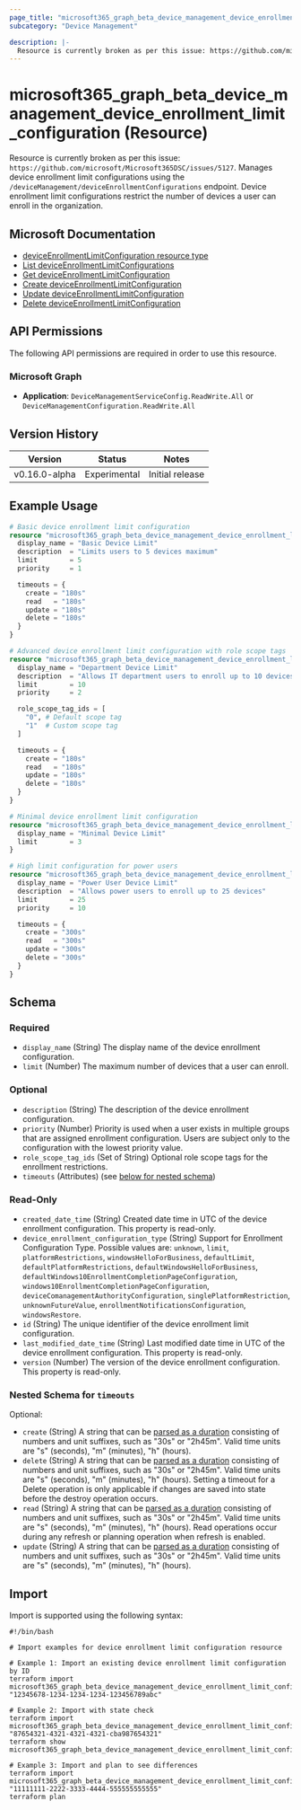 ```yaml
---
page_title: "microsoft365_graph_beta_device_management_device_enrollment_limit_configuration Resource - terraform-provider-microsoft365"
subcategory: "Device Management"

description: |-
  Resource is currently broken as per this issue: https://github.com/microsoft/Microsoft365DSC/issues/5127. Manages device enrollment limit configurations using the /deviceManagement/deviceEnrollmentConfigurations endpoint. Device enrollment limit configurations restrict the number of devices a user can enroll in the organization.
---
```


# microsoft365_graph_beta_device_management_device_enrollment_limit_configuration (Resource)

Resource is currently broken as per this issue: `https://github.com/microsoft/Microsoft365DSC/issues/5127`. Manages device enrollment limit configurations using the `/deviceManagement/deviceEnrollmentConfigurations` endpoint. Device enrollment limit configurations restrict the number of devices a user can enroll in the organization.

## Microsoft Documentation

- [deviceEnrollmentLimitConfiguration resource type](https://learn.microsoft.com/en-us/graph/api/resources/intune-onboarding-deviceenrollmentlimitconfiguration?view=graph-rest-beta)
- [List deviceEnrollmentLimitConfigurations](https://learn.microsoft.com/en-us/graph/api/intune-onboarding-deviceenrollmentlimitconfiguration-list?view=graph-rest-beta)
- [Get deviceEnrollmentLimitConfiguration](https://learn.microsoft.com/en-us/graph/api/intune-onboarding-deviceenrollmentlimitconfiguration-get?view=graph-rest-beta)
- [Create deviceEnrollmentLimitConfiguration](https://learn.microsoft.com/en-us/graph/api/intune-onboarding-deviceenrollmentlimitconfiguration-create?view=graph-rest-beta)
- [Update deviceEnrollmentLimitConfiguration](https://learn.microsoft.com/en-us/graph/api/intune-onboarding-deviceenrollmentlimitconfiguration-update?view=graph-rest-beta)
- [Delete deviceEnrollmentLimitConfiguration](https://learn.microsoft.com/en-us/graph/api/intune-onboarding-deviceenrollmentlimitconfiguration-delete?view=graph-rest-beta)

## API Permissions

The following API permissions are required in order to use this resource.

### Microsoft Graph

- **Application**: `DeviceManagementServiceConfig.ReadWrite.All` or `DeviceManagementConfiguration.ReadWrite.All`

## Version History

| Version | Status | Notes |
|---------|--------|-------|
| v0.16.0-alpha | Experimental | Initial release |

## Example Usage

```terraform
# Basic device enrollment limit configuration
resource "microsoft365_graph_beta_device_management_device_enrollment_limit_configuration" "basic" {
  display_name = "Basic Device Limit"
  description  = "Limits users to 5 devices maximum"
  limit        = 5
  priority     = 1

  timeouts = {
    create = "180s"
    read   = "180s"
    update = "180s"
    delete = "180s"
  }
}

# Advanced device enrollment limit configuration with role scope tags
resource "microsoft365_graph_beta_device_management_device_enrollment_limit_configuration" "advanced" {
  display_name = "Department Device Limit"
  description  = "Allows IT department users to enroll up to 10 devices"
  limit        = 10
  priority     = 2

  role_scope_tag_ids = [
    "0", # Default scope tag
    "1"  # Custom scope tag
  ]

  timeouts = {
    create = "180s"
    read   = "180s"
    update = "180s"
    delete = "180s"
  }
}

# Minimal device enrollment limit configuration
resource "microsoft365_graph_beta_device_management_device_enrollment_limit_configuration" "minimal" {
  display_name = "Minimal Device Limit"
  limit        = 3
}

# High limit configuration for power users
resource "microsoft365_graph_beta_device_management_device_enrollment_limit_configuration" "power_users" {
  display_name = "Power User Device Limit"
  description  = "Allows power users to enroll up to 25 devices"
  limit        = 25
  priority     = 10

  timeouts = {
    create = "300s"
    read   = "300s"
    update = "300s"
    delete = "300s"
  }
}
```

<!-- schema generated by tfplugindocs -->
## Schema

### Required

- `display_name` (String) The display name of the device enrollment configuration.
- `limit` (Number) The maximum number of devices that a user can enroll.

### Optional

- `description` (String) The description of the device enrollment configuration.
- `priority` (Number) Priority is used when a user exists in multiple groups that are assigned enrollment configuration. Users are subject only to the configuration with the lowest priority value.
- `role_scope_tag_ids` (Set of String) Optional role scope tags for the enrollment restrictions.
- `timeouts` (Attributes) (see [below for nested schema](#nestedatt--timeouts))

### Read-Only

- `created_date_time` (String) Created date time in UTC of the device enrollment configuration. This property is read-only.
- `device_enrollment_configuration_type` (String) Support for Enrollment Configuration Type. Possible values are: `unknown`, `limit`, `platformRestrictions`, `windowsHelloForBusiness`, `defaultLimit`, `defaultPlatformRestrictions`, `defaultWindowsHelloForBusiness`, `defaultWindows10EnrollmentCompletionPageConfiguration`, `windows10EnrollmentCompletionPageConfiguration`, `deviceComanagementAuthorityConfiguration`, `singlePlatformRestriction`, `unknownFutureValue`, `enrollmentNotificationsConfiguration`, `windowsRestore`.
- `id` (String) The unique identifier of the device enrollment limit configuration.
- `last_modified_date_time` (String) Last modified date time in UTC of the device enrollment configuration. This property is read-only.
- `version` (Number) The version of the device enrollment configuration. This property is read-only.

<a id="nestedatt--timeouts"></a>
### Nested Schema for `timeouts`

Optional:

- `create` (String) A string that can be [parsed as a duration](https://pkg.go.dev/time#ParseDuration) consisting of numbers and unit suffixes, such as "30s" or "2h45m". Valid time units are "s" (seconds), "m" (minutes), "h" (hours).
- `delete` (String) A string that can be [parsed as a duration](https://pkg.go.dev/time#ParseDuration) consisting of numbers and unit suffixes, such as "30s" or "2h45m". Valid time units are "s" (seconds), "m" (minutes), "h" (hours). Setting a timeout for a Delete operation is only applicable if changes are saved into state before the destroy operation occurs.
- `read` (String) A string that can be [parsed as a duration](https://pkg.go.dev/time#ParseDuration) consisting of numbers and unit suffixes, such as "30s" or "2h45m". Valid time units are "s" (seconds), "m" (minutes), "h" (hours). Read operations occur during any refresh or planning operation when refresh is enabled.
- `update` (String) A string that can be [parsed as a duration](https://pkg.go.dev/time#ParseDuration) consisting of numbers and unit suffixes, such as "30s" or "2h45m". Valid time units are "s" (seconds), "m" (minutes), "h" (hours).

## Import

Import is supported using the following syntax:

```shell
#!/bin/bash

# Import examples for device enrollment limit configuration resource

# Example 1: Import an existing device enrollment limit configuration by ID
terraform import microsoft365_graph_beta_device_management_device_enrollment_limit_configuration.basic "12345678-1234-1234-1234-123456789abc"

# Example 2: Import with state check
terraform import microsoft365_graph_beta_device_management_device_enrollment_limit_configuration.advanced "87654321-4321-4321-4321-cba987654321"
terraform show microsoft365_graph_beta_device_management_device_enrollment_limit_configuration.advanced

# Example 3: Import and plan to see differences
terraform import microsoft365_graph_beta_device_management_device_enrollment_limit_configuration.minimal "11111111-2222-3333-4444-555555555555"
terraform plan
``` 